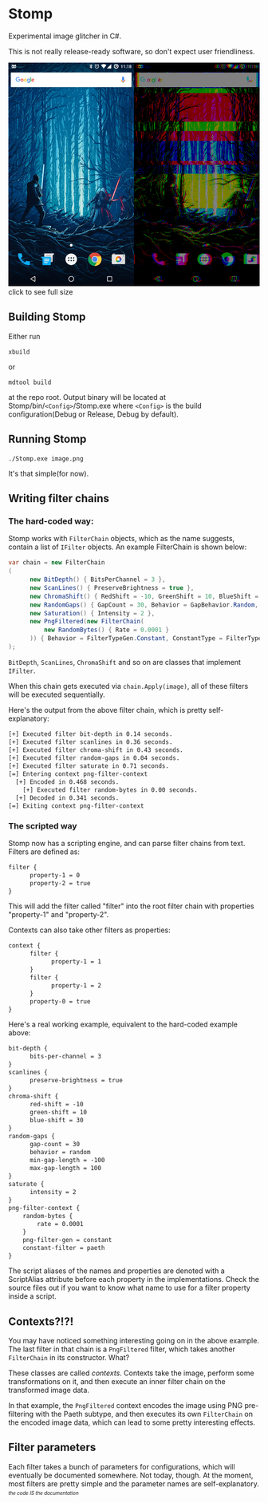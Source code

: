 # Stomp
Experimental image glitcher in C#.

This is not really release-ready software, so don't expect user friendliness.

[![comparison preview](https://raw.githubusercontent.com/hexafluoride/Stomp/master/comparison-small.jpg)](https://raw.githubusercontent.com/hexafluoride/Stomp/master/comparison.png)
click to see full size

## Building Stomp
Either run
```
xbuild
```
or
```
mdtool build
```
at the repo root. Output binary will be located at Stomp/bin/`<Config>`/Stomp.exe where `<Config>` is the build configuration(Debug or Release, Debug by default).

## Running Stomp
```
./Stomp.exe image.png
```

It's that simple(for now).

## Writing filter chains
### The hard-coded way:

Stomp works with `FilterChain` objects, which as the name suggests, contain a list of `IFilter` objects. An example FilterChain is shown below:

```cs
var chain = new FilterChain
(
      new BitDepth() { BitsPerChannel = 3 },
      new ScanLines() { PreserveBrightness = true },
      new ChromaShift() { RedShift = -10, GreenShift = 10, BlueShift = 30 },
      new RandomGaps() { GapCount = 30, Behavior = GapBehavior.Random, MinGapLength = -100, MaxGapLength = 100 },
      new Saturation() { Intensity = 2 },
      new PngFiltered(new FilterChain(
          new RandomBytes() { Rate = 0.0001 }
      )) { Behavior = FilterTypeGen.Constant, ConstantType = FilterType.Paeth }
);
```

`BitDepth`, `ScanLines`, `ChromaShift` and so on are classes that implement `IFilter`.

When this chain gets executed via `chain.Apply(image)`, all of these filters will be executed sequentially.

Here's the output from the above filter chain, which is pretty self-explanatory:

```
[+] Executed filter bit-depth in 0.14 seconds.
[+] Executed filter scanlines in 0.36 seconds.
[+] Executed filter chroma-shift in 0.43 seconds.
[+] Executed filter random-gaps in 0.04 seconds.
[+] Executed filter saturate in 0.71 seconds.
[=] Entering context png-filter-context
  [+] Encoded in 0.468 seconds.
    [+] Executed filter random-bytes in 0.00 seconds.
  [+] Decoded in 0.341 seconds.
[=] Exiting context png-filter-context
```

### The scripted way
Stomp now has a scripting engine, and can parse filter chains from text.
Filters are defined as:
```
filter {
      property-1 = 0
      property-2 = true
}
```
This will add the filter called "filter" into the root filter chain with properties "property-1" and "property-2".

Contexts can also take other filters as properties:
```
context {
      filter {
            property-1 = 1
      }
      filter {
            property-1 = 2
      }
      property-0 = true
}
```

Here's a real working example, equivalent to the hard-coded example above:
```
bit-depth {
      bits-per-channel = 3
}
scanlines {
      preserve-brightness = true
}
chroma-shift {
      red-shift = -10
      green-shift = 10
      blue-shift = 30
}
random-gaps {
      gap-count = 30
      behavior = random
      min-gap-length = -100
      max-gap-length = 100
}
saturate {
      intensity = 2
}
png-filter-context {
    random-bytes {
        rate = 0.0001
    }
    png-filter-gen = constant
    constant-filter = paeth
}
```

The script aliases of the names and properties are denoted with a ScriptAlias attribute before each property in the implementations. Check the source files out if you want to know what name to use for a filter property inside a script.

## Contexts?!?!
You may have noticed something interesting going on in the above example. The last filter in that chain is a `PngFiltered` filter, which takes another `FilterChain` in its constructor. What?

These classes are called _contexts_. Contexts take the image, perform some transformations on it, and then execute an inner filter chain on the transformed image data.

In that example, the `PngFiltered` context encodes the image using PNG pre-filtering with the Paeth subtype, and then executes its own `FilterChain` on the encoded image data, which can lead to some pretty interesting effects. 

## Filter parameters
Each filter takes a bunch of parameters for configurations, which will eventually be documented somewhere. Not today, though. At the moment, most filters are pretty simple and the parameter names are self-explanatory. <sup><sub>_the code IS the documentation_</sup></sub>
